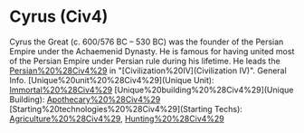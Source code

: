# Cyrus (Civ4)

Cyrus the Great (c. 600/576 BC – 530 BC) was the founder of the Persian Empire under the Achaemenid Dynasty. He is famous for having united most of the Persian Empire under Persian rule during his lifetime. He leads the [Persian%20%28Civ4%29](Persians) in "[Civilization%20IV](Civilization IV)".
General Info.
[Unique%20unit%20%28Civ4%29](Unique Unit): [Immortal%20%28Civ4%29](Immortal)
[Unique%20building%20%28Civ4%29](Unique Building): [Apothecary%20%28Civ4%29](Apothecary)
[Starting%20technologies%20%28Civ4%29](Starting Techs): [Agriculture%20%28Civ4%29](Agriculture), [Hunting%20%28Civ4%29](Hunting)